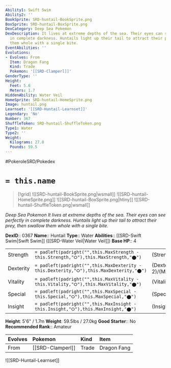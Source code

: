 ```yaml
---
Ability1: Swift Swim
Ability2: ''
BookSprite: SRD-huntail-BookSprite.png
BoxSprite: SRD-huntail-BoxSprite.png
DexCategory: Deep Sea Pokemon
DexDescription: It lives at extreme depths of the sea. Their eyes can see perfectly
  in complete darkness. Huntails light up their tail to attract their prey, then swallow
  them whole with a single bite.
EventAbilities: ''
Evolutions:
- Evolves: From
  Item: Dragon Fang
  Kind: Trade
  Pokemon: '[[SRD-Clamperl]]'
GenderType: ''
Height:
  Feet: 5.6
  Meters: 1.7
HiddenAbility: Water Veil
HomeSprite: SRD-huntail-HomeSprite.png
Image: huntail.png
Learnset: '[[SRD-Huntail-Learnset]]'
Legendary: 'No'
Number: 367
ShuffleToken: SRD-huntail-ShuffleToken.png
Type1: Water
Type2: ''
Weight:
  Kilograms: 27.0
  Pounds: 59.5
---
```


#PokeroleSRD/Pokedex

# `= this.name`

> [!grid]
> ![[SRD-huntail-BookSprite.png|wsmall]]
> ![[SRD-huntail-HomeSprite.png]]
> ![[SRD-huntail-BoxSprite.png|htiny]]
> ![[SRD-huntail-ShuffleToken.png|wsmall]]


*Deep Sea Pokemon*
*It lives at extreme depths of the sea. Their eyes can see perfectly in complete darkness. Huntails light up their tail to attract their prey, then swallow them whole with a single bite.*

**DexID**:: 0367
**Name**:: Huntail
**Type**:: Water
**Abilities**:: [[SRD-Swift Swim|Swift Swim]] ([[SRD-Water Veil|Water Veil]])
**Base HP**:: 4

|           |                                                                                        |                                          |
| --------- | -------------------------------------------------------------------------------------- | ---------------------------------------- |
| Strength  | `= padleft(padright("",this.MaxStrength - this.Strength,"⭘"),this.MaxStrength,"⬤")`    | (Strength::3)/(MaxStrength::6)   |
| Dexterity | `= padleft(padright("",this.MaxDexterity - this.Dexterity,"⭘"),this.MaxDexterity,"⬤")` | (Dexterity:: 2)/(MaxDexterity::4) |
| Vitality  | `= padleft(padright("",this.MaxVitality - this.Vitality,"⭘"),this.MaxVitality,"⬤")`    | (Vitality::3)/(MaxVitality::6)   |
| Special   | `= padleft(padright("",this.MaxSpecial - this.Special,"⭘"),this.MaxSpecial,"⬤")`       | (Special::3)/(MaxSpecial::6)     |
| Insight   | `= padleft(padright("",this.MaxInsight - this.Insight,"⭘"),this.MaxInsight,"⬤")`       | (Insight::2)/(MaxInsight::5)     |

**Height**: 5'6" / 1.7m
**Weight**: 59.5lbs / 27.0kg
**Good Starter**:: No
**Recommended Rank**:: Amateur

| Evolves   | Pokemon          | Kind   | Item        |
|:----------|:-----------------|:-------|:------------|
| From      | [[SRD-Clamperl]] | Trade  | Dragon Fang |

![[SRD-Huntail-Learnset]]